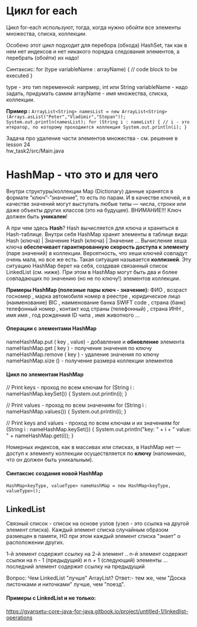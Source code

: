 # Цикл for each 
Цикл for-each используют, тогда, когда нужно обойти все элементы множества, 
списка, коллекции.

Особено этот цикл подходит для перебора (обхода) HashSet, так как в нем нет индексов и 
нет никакого порядка следования элементов, а перебрать (обойти) их надо!

Синтаксис:
for (type variableName : arrayName) {
// code block to be executed
}

type - это тип переменной: напрмер, int или String
variableName - надо задать, придумать самим
arrayName - имя множества, списка, коллекции.

**Пример :**
`ArrayList<String> namesList = new ArrayList<String>(Arrays.asList("Peter","Vladimir","Stepan"));
System.out.println(namesList);
   for (String i : nameList) { // i - это итератор, по которому проходиится коллекция
   System.out.println(i);
}`

Задача про удаление части элементов множества - см. решение в lesson 24  
hw_task2/src/Main.java

# HashMap - что это и для чего
Внутри структуры/коллекции Map (Dictionary) данные хранятся в формате 
“ключ”-”значение”, то есть по парам.
И в качестве ключей, и в качестве значений могут выступать любые типы
— числа, строки или даже объекты других классов (это на будущее).
ВНИМАНИЕ!!! Ключ должен быть **уникален**!

А при чем здесь **Hash**?
Hash вычисляется для ключа и храниться в Hash-таблице.
Внутри себя HashMap хранит элементы в таблице вида:
Hash (ключа) | Значение
Hash (ключа) | Значение
...
Вычисление хеша ключа **обеспечивает гарантированную скорость доступа к элементу** 
(паре значений) в коллекции.
Вероятность, что хеши ключей совпадут очень мала, но все же есть.
Такая ситуация называется **коллизией**. Эту ситуацию HashMap берет на себя, 
создавая связанный список LinkedList (см. ниже).
При этом в HashMap могут быть два и более совпадающих по значению (но не по ключу!)
элементов коллекции.

**Примеры HashMap (полезные пары ключ - значение):**
ФИО                       , возраст
госномер                  , марка автомобиля
номер в реестре           , юридическое лицо (наименование)
BIC                       , наименование банка
SWIFT code                , страна (банк)
телефонный номер          , контакт
код страны (телефонный)   , страна
ИНН                       , имя
имя                       , год рождениия
ID чипа                   , имя животного 
...

#### Операции с элементами HashMap
nameHashMap.put ( key , value) - добавление и **обновление** элемента
nameHashMap.get ( key ) - получение значения по ключу
nameHashMap.remove ( key ) - удаление значения по ключу
nameHashMap.size () - получение размера коллекции элементов

#### Цикл по элементам HashMap
// Print keys - проход по всем ключам
for (String i : nameHashMap.keySet()) {
   System.out.println(i);
}

// Print values - проход по всем значениям
for (String i : nameHashMap.values()) {
   System.out.println(i);
}

// Print keys and values - проход по всем ключам и их значениям
for (String i : nameHashMap.keySet()) {
   System.out.println("key: " + i + " value: " + nameHashMap.get(i));
}

Номерных индексов, как в массивах или списках, в HashMap нет — доступ к элементу
коллекции осуществляется по **ключу** (напоминаю, что он должен быть уникальным).

#### Синтаксис создания новой HashMap
    HashMap<keyType, valueType> nameHashMap = new HashMap<keyType, valueType>();


## LinkedList
Связный список - список на основе узлов (узел - это ссылка на другой элемент списка).
Каждый элемент списка случайным образом размещен в памяти,
НО при этом каждый элемент списка "знает" о расположении других.

1-й элемент содержит ссылку на 2-й элемент
..
n-й элемент содержит ссылки на n - 1 (предыдущий) и n + 1 (следующий) элементы
...
последний элемент содержит ссылку на предыдущий

Вопрос: Чем LinkedList "лучше" ArrayList? 
Ответ:- тем же, чем "Доска листочками и ниточками" лучше, чем "поезд".

#### Примеры с LinkedList и не только:
https://gyansetu-core-java-for-java.gitbook.io/project/untitled-1/linkedlist-operations 